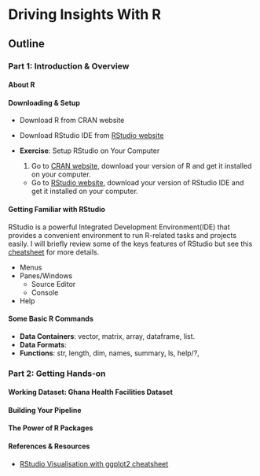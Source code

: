 # Driving Insights With R

## Outline

### Part 1: Introduction & Overview

#### About R
#### Downloading & Setup
  - Download R from CRAN website
  - Download RStudio IDE from [RStudio website](https://cran.r-project.org/)

  - **Exercise**: Setup  RStudio on Your Computer
    1. Go to [CRAN website](https://cran.r-project.org/), download your version of R and get it installed on your computer.
    - Go to [RStudio website](http://www.rstudio.com), download your version of RStudio IDE and get it installed on your computer.

#### Getting Familiar with RStudio
  RStudio is a powerful Integrated Development Environment(IDE) that provides a convenient environment to run R-related tasks and projects easily. I will briefly review some of the keys features of RStudio but see this [cheatsheet](http://www.rstudio.com/wp-content/uploads/2016/01/rstudio-IDE-cheatsheet.pdf) for more details.
  - Menus
  - Panes/Windows
    - Source Editor
    - Console
  - Help

#### Some Basic R Commands
  - **Data Containers**: vector, matrix, array, dataframe, list.
  - **Data Formats**:
  - **Functions**: str, length, dim, names, summary, ls, help/?,  

### Part 2: Getting Hands-on

#### Working Dataset: Ghana Health Facilities Dataset
#### Building Your Pipeline
#### The Power of R Packages
#### References & Resources
  - [RStudio Visualisation with ggplot2 cheatsheet](http://www.rstudio.com/wp-content/uploads/2015/12/ggplot2-cheatsheet-2.0.pdf)
